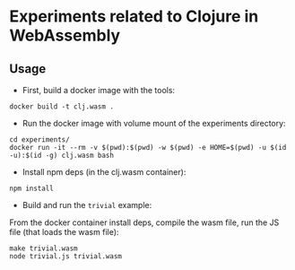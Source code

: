 # Experiments related to Clojure in WebAssembly

## Usage

* First, build a docker image with the tools:

```
docker build -t clj.wasm .
```

* Run the docker image with volume mount of the experiments directory:

```
cd experiments/
docker run -it --rm -v $(pwd):$(pwd) -w $(pwd) -e HOME=$(pwd) -u $(id -u):$(id -g) clj.wasm bash
```

* Install npm deps (in the clj.wasm container):

```
npm install
```

* Build and run the `trivial` example:

From the docker container install deps, compile the wasm file, run the
JS file (that loads the wasm file):

```
make trivial.wasm
node trivial.js trivial.wasm
```
